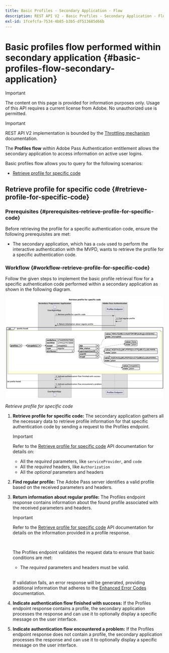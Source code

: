 ```yaml
---
title: Basic Profiles - Secondary Application - Flow
description: REST API V2 - Basic Profiles - Secondary Application - Flow
exl-id: 1fcefcfa-7534-4b85-b3b5-df513685d66b
---
```

# Basic profiles flow performed within secondary application {#basic-profiles-flow-secondary-application}

>[!IMPORTANT]
>
> The content on this page is provided for information purposes only. Usage of this API requires a current license from Adobe. No unauthorized use is permitted.

>[!IMPORTANT]
>
> REST API V2 implementation is bounded by the [Throttling mechanism](/help/authentication/throttling-mechanism.md) documentation.

The **Profiles flow** within Adobe Pass Authentication entitlement allows the secondary application to access information on active user logins.

Basic profiles flow allows you to query for the following scenarios:

* [Retrieve profile for specific code](#retrieve-profile-for-specific-code)

## Retrieve profile for specific code {#retrieve-profile-for-specific-code}

### Prerequisites {#prerequisites-retrieve-profile-for-specific-code}

Before retrieving the profile for a specific authentication code, ensure the following prerequisites are met:

* The secondary application, which has a `code` used to perform the interactive authentication with the MVPD, wants to retrieve the profile for a specific authentication code.

### Workflow {#workflow-retrieve-profile-for-specific-code}

Follow the given steps to implement the basic profile retrieval flow for a specific authentication code performed within a secondary application as shown in the following diagram.

![Retrieve profile for specific code](../../../assets/rest-api-v2/flows/basic-access-flows/rest-api-v2-retrieve-profile-within-secondary-application-for-specific-code.png)

*Retrieve profile for specific code*

1. **Retrieve profile for specific code:** The secondary application gathers all the necessary data to retrieve profile information for that specific authentication code by sending a request to the Profiles endpoint.

   >[!IMPORTANT]
   >
   > Refer to the [Retrieve profile for specific code](../../apis/profiles-apis/rest-api-v2-profiles-apis-retrieve-profile-for-specific-code.md) API documentation for details on:
   >
   > * All the _required_ parameters, like `serviceProvider`, and `code`
   > * All the _required_ headers, like `Authorization`
   > * All the _optional_ parameters and headers

1. **Find regular profile:** The Adobe Pass server identifies a valid profile based on the received parameters and headers.

1. **Return information about regular profile:** The Profiles endpoint response contains information about the found profile associated with the received parameters and headers.

   >[!IMPORTANT]
   >
   > Refer to the [Retrieve profile for specific code](../../apis/profiles-apis/rest-api-v2-profiles-apis-retrieve-profile-for-specific-code.md) API documentation for details on the information provided in a profile response.
   > 
   > <br/>
   > 
   > The Profiles endpoint validates the request data to ensure that basic conditions are met:
   >
   > * The _required_ parameters and headers must be valid.
   >
   > <br/>
   > 
   > If validation fails, an error response will be generated, providing additional information that adheres to the [Enhanced Error Codes](../../../enhanced-error-codes.md) documentation.

1. **Indicate authentication flow finished with success:** If the Profiles endpoint response contains a profile, the secondary application processes the response and can use it to optionally display a specific message on the user interface.

1. **Indicate authentication flow encountered a problem:** If the Profiles endpoint response does not contain a profile, the secondary application processes the response and can use it to optionally display a specific message on the user interface.
